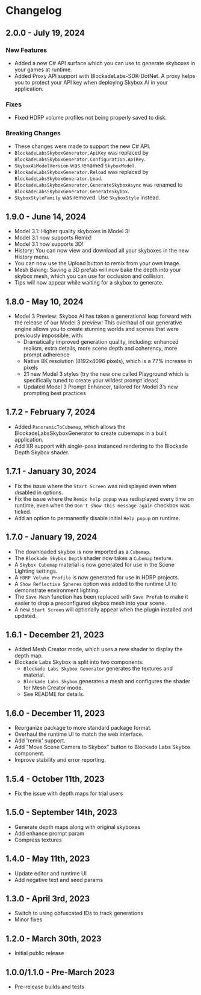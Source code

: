 ﻿# Changelog

## 2.0.0 - July 19, 2024

### New Features

- Added a new C# API surface which you can use to generate skyboxes in your games at runtime.
- Added Proxy API support with BlockadeLabs-SDK-DotNet. A proxy helps you to protect your API key when deploying Skybox AI in your application.

### Fixes

- Fixed HDRP volume profiles not being properly saved to disk.

### Breaking Changes

- These changes were made to support the new C# API.
- `BlockadeLabsSkyboxGenerator.ApiKey` was replaced by `BlockadeLabsSkyboxGenerator.Configuration.ApiKey`.
- `SkyboxAiModelVersion` was renamed `SkyboxModel`.
- `BlockadeLabsSkyboxGenerator.Reload` was replaced by `BlockadeLabsSkyboxGenerator.Load`.
- `BlockadeLabsSkyboxGenerator.GenerateSkyboxAsync` was renamed to `BlockadeLabsSkyboxGenerator.GenerateSkybox`.
- `SkyboxStyleFamily` was removed. Use `SkyboxStyle` instead.

## 1.9.0 - June 14, 2024

- Model 3.1: Higher quality skyboxes in Model 3!
- Model 3.1 now supports Remix!
- Model 3.1 now supports 3D!
- History: You can now view and download all your skyboxes in the new History menu.
- You can now use the Upload button to remix from your own image.
- Mesh Baking: Saving a 3D prefab will now bake the depth into your skybox mesh, which you can use for occlusion and collision.
- Tips will now appear while waiting for a skybox to generate.

## 1.8.0 - May 10, 2024

- Model 3 Preview: Skybox AI has taken a generational leap forward with the release of our Model 3 preview! This overhaul of our generative engine allows you to create stunning worlds and scenes that were previously impossible, with:
  - Dramatically improved generation quality, including: enhanced realism, extra details, more scene depth and coherency, more prompt adherence
  - Native 8K resolution (8192x4096 pixels), which is a 77% increase in pixels
  - 21 new Model 3 styles (try the new one called Playground which is specifically tuned to create your wildest prompt ideas)
  - Updated Model 3 Prompt Enhancer, tailored for Model 3’s new prompting best practices

## 1.7.2 - February 7, 2024

- Added `PanoramicToCubemap`, which allows the BlockadeLabsSkyboxGenerator to create cubemaps in a built application.
- Add XR support with single-pass instanced rendering to the Blockade Depth Skybox shader.

## 1.7.1 - January 30, 2024

- Fix the issue where the `Start Screen` was redisplayed even when disabled in options.
- Fix the issue where the `Remix help popup` was redisplayed every time on runtime, even when the `Don't show this message again` checkbox was ticked.
- Add an option to permanently disable initial `Help popup` on runtime.

## 1.7.0 - January 19, 2024

- The downloaded skybox is now imported as a `Cubemap`.
- The `Blockade Skybox Depth` shader now takes a `Cubemap` texture.
- A `Skybox Cubemap` material is now generated for use in the Scene Lighting settings.
- A `HDRP Volume Profile` is now generated for use in HDRP projects.
- A `Show Reflective Spheres` option was added to the runtime UI to demonstrate environment lighting.
- The `Save Mesh` function has been replaced with `Save Prefab` to make it easier to drop a preconfigured skybox mesh into your scene.
- A new `Start Screen` will optionally appear when the plugin installed and updated.

## 1.6.1 - December 21, 2023

- Added Mesh Creator mode, which uses a new shader to display the depth map.
- Blockade Labs Skybox is split into two components:
  - `Blockade Labs Skybox Generator` generates the textures and material.
  - `Blockade Labs Skybox` generates a mesh and configures the shader for Mesh Creator mode.
  - See README for details.

## 1.6.0 - December 11, 2023

- Reorganize package to more standard package format.
- Overhaul the runtime UI to match the web interface.
- Add 'remix' support.
- Add "Move Scene Camera to Skybox" button to Blockade Labs Skybox component.
- Improve stability and error reporting.

## 1.5.4 - October 11th, 2023

- Fix the issue with depth maps for trial users

## 1.5.0 - September 14th, 2023

- Generate depth maps along with original skyboxes
- Add enhance prompt param
- Compress textures

## 1.4.0 - May 11th, 2023

- Update editor and runtime UI
- Add negative text and seed params

## 1.3.0 - April 3rd, 2023

- Switch to using obfuscated IDs to track generations
- Minor fixes

## 1.2.0 - March 30th, 2023

- Initial public release

## 1.0.0/1.1.0 - Pre-March 2023

- Pre-release builds and tests

